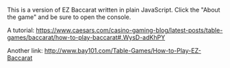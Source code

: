This is a version of EZ Baccarat written in plain JavaScript. Click the "About the game" and be sure to open the console.

A tutorial: https://www.caesars.com/casino-gaming-blog/latest-posts/table-games/baccarat/how-to-play-baccarat#.WysD-adKhPY

Another link: http://www.bay101.com/Table-Games/How-to-Play-EZ-Baccarat
